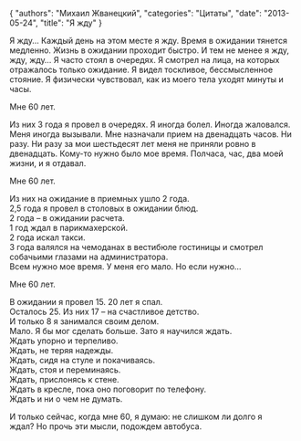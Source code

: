 {
   "authors": "Михаил Жванецкий",
   "categories": "Цитаты",
   "date": "2013-05-24",
   "title": "Я жду"
}

Я жду… Каждый день на этом месте я жду. Время в ожидании тянется медленно. Жизнь в ожидании проходит быстро. И тем не менее я жду, жду, жду… Я часто стоял в очередях. Я смотрел на лица, на которых отражалось только ожидание. Я видел тоскливое, бессмысленное стояние. Я физически чувствовал, как из моего тела уходят минуты и часы.

Мне 60 лет.

Из них 3 года я провел в очередях. Я иногда болел. Иногда жаловался. Меня иногда вызывали. Мне назначали прием на двенадцать часов. Ни разу. Ни разу за мои шестьдесят лет меня не приняли ровно в двенадцать. Кому-то нужно было мое время. Полчаса, час, два моей жизни, и я отдавал.

Мне 60 лет.

Из них на ожидание в приемных ушло 2 года.  
2,5 года я провел в столовых в ожидании блюд.  
2 года – в ожидании расчета.  
1 год ждал в парикмахерской.  
2 года искал такси.  
3 года валялся на чемоданах в вестибюле гостиницы и смотрел собачьими глазами на администратора.  
Всем нужно мое время. У меня его мало. Но если нужно…

Мне 60 лет.

В ожидании я провел 15. 
20 лет я спал.  
Осталось 25. 
Из них 17 – на счастливое детство.  
И только 8 я занимался своим делом.  
Мало. Я бы мог сделать больше. Зато я научился ждать.  
Ждать упорно и терпеливо.  
Ждать, не теряя надежды.  
Ждать, сидя на стуле и покачиваясь.  
Ждать, стоя и переминаясь.  
Ждать, прислонясь к стене.  
Ждать в кресле, пока оно поговорит по телефону.  
Ждать и ни о чем не думать.

И только сейчас, когда мне 60, я думаю: не слишком ли долго я ждал? Но прочь эти мысли, подождем автобуса.
